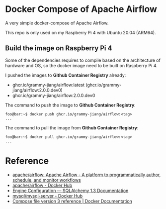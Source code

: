 # Docker Compose of Apache Airflow

A very simple docker-compose of Apache Airflow.

This repo is only used on my Raspberry Pi 4 with Ubuntu 20.04 (ARM64).

## Build the image on Raspberry Pi 4

Some of the dependencies requires to compile based on the architecture of hardware and OS, so the docker image need to be built on Raspberry Pi 4.

I pushed the images to **Github Container Registry** already:

* ghcr.io/grammy-jiang/airflow:latest (ghcr.io/grammy-jiang/airflow:2.0.0.dev0)
* ghcr.io/grammy-jiang/airflow:2.0.0.dev0

The command to push the image to **Github Container Registry**:

```console
foo@bar:~$ docker push ghcr.io/grammy-jiang/airflow:<tag>
...
```

The command to pull the image from **Github Container Registry**:

```console
foo@bar:~$ docker pull ghcr.io/grammy-jiang/airflow:<tag>
...
```

# Reference

* [apache/airflow: Apache Airflow - A platform to programmatically author, schedule, and monitor workflows](https://github.com/apache/airflow)
* [apache/airflow - Docker Hub](https://hub.docker.com/r/apache/airflow)
* [Engine Configuration — SQLAlchemy 1.3 Documentation](https://docs.sqlalchemy.org/en/13/core/engines.html)
* [mysql/mysql-server - Docker Hub](https://hub.docker.com/r/mysql/mysql-server)
* [Compose file version 3 reference | Docker Documentation](https://docs.docker.com/compose/compose-file/)
